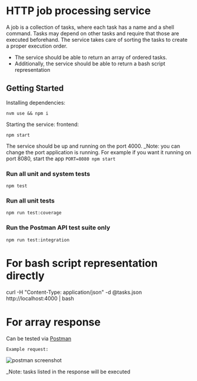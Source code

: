 # HTTP job processing service
A job is a collection of tasks, where each task has a name and a shell command. Tasks may depend on other tasks and require that those are executed beforehand. The service takes care of sorting the tasks to create a proper execution order.
 - The service should be able to return an array of ordered tasks.
 - Additionally, the service should be able to return a bash script representation
## Getting Started

Installing dependencies:

```
nvm use && npm i
```

Starting the service:
frontend:
```
npm start
```

The service should be up and running on the port 4000. 
_Note: you can change the port application is running. For example if you want it running on port 8080, start the app 
```PORT=8080 npm start```
### Run all unit and system tests

```
npm test
```

### Run all unit tests

```
npm run test:coverage
```

### Run the Postman API test suite only

```
npm run test:integration
```
# For bash script representation directly
curl -H "Content-Type: application/json" -d @tasks.json http://localhost:4000 | bash


# For array response 
Can be tested via [Postman](https://www.postman.com/)
```
Example request:
```
![postman screenshot](https://github.com/IvelinaT/codeChallenge/blob/master/assets/postman.png?raw=true)

_Note: tasks listed in the response will be executed